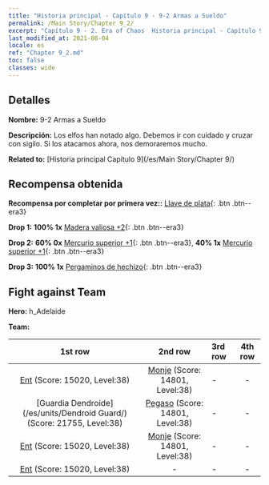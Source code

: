 ```yaml
---
title: "Historia principal - Capítulo 9 - 9-2 Armas a Sueldo"
permalink: /Main Story/Chapter 9_2/
excerpt: "Capítulo 9 - 2. Era of Chaos  Historia principal - Capítulo 9_2. 9-2 Armas a Sueldo"
last_modified_at: 2021-08-04
locale: es
ref: "Chapter 9_2.md"
toc: false
classes: wide
---
```


## Detalles

 **Nombre:** 9-2 Armas a Sueldo

 **Descripción:** Los elfos han notado algo. Debemos ir con cuidado y cruzar con sigilo. Si los atacamos ahora, nos demoraremos mucho.

 **Related to:** [Historia principal Capítulo 9](/es/Main Story/Chapter 9/)

## Recompensa obtenida

 **Recompensa por completar por primera vez::** [Llave de plata](/ItemsES/con_693/){: .btn .btn--era3}

 **Drop 1:** **100% 1x** [Madera valiosa +2](/ItemsES/mat_27/){: .btn .btn--era3}

 **Drop 2:** **60% 0x** [Mercurio superior +1](/ItemsES/mat_21/){: .btn .btn--era3}, **40% 1x** [Mercurio superior +1](/ItemsES/mat_21/){: .btn .btn--era3}

 **Drop 3:** **100% 1x** [Pergaminos de hechizo](/ItemsES/con_694/){: .btn .btn--era3}


## Fight against Team
 **Hero:** h_Adelaide

 **Team:**


  | 1st row | 2nd row | 3rd row | 4th row |
  |:----:|:----:|:----|:----:|
  | [Ent](/es/units/Treant/) (Score: 15020, Level:38)  | [Monje](/es/units/Monk/) (Score: 14801, Level:38)  | - | - |
  | [Guardia Dendroide](/es/units/Dendroid Guard/) (Score: 21755, Level:38)  | [Pegaso](/es/units/Pegasus/) (Score: 14801, Level:38)  | - | - |
  | [Ent](/es/units/Treant/) (Score: 15020, Level:38)  | [Monje](/es/units/Monk/) (Score: 14801, Level:38)  | - | - |
  | [Ent](/es/units/Treant/) (Score: 15020, Level:38)  | - | - | - |


